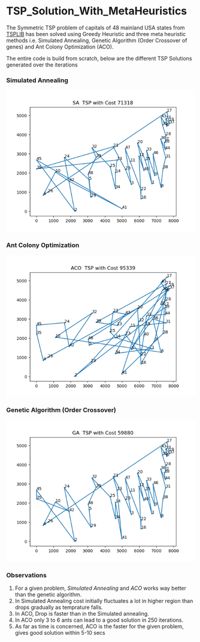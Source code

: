 # TSP_Solution_With_MetaHeuristics
The Symmetric TSP problem of capitals of 48 mainland USA states from [TSPLIB](http://elib.zib.de/pub/mp-testdata/tsp/tsplib/tsp/att48.tsp) has been solved using Greedy Heuristic and three meta heuristic methods i.e. Simulated Annealing, Genetic Algorithm (Order Crossover of genes) and Ant Colony Optimization (ACO).

The entire code is build from scratch, below are the different TSP Solutions generated over the iterations

### Simulated Annealing

![Alt Text](https://raw.githubusercontent.com/kapsikarsuyog/DataStore/main/SA_gif.gif)

### Ant Colony Optimization

![Alt Text](https://raw.githubusercontent.com/kapsikarsuyog/DataStore/main/ACO_gif.gif)

### Genetic Algorithm (Order Crossover)

![Alt Text](https://raw.githubusercontent.com/kapsikarsuyog/DataStore/main/GA.gif)

### Observations

1. For a given problem, *Simulated Annealing* and *ACO* works way better than the genetic algorithm. <br>
2. In Simulated Annealing cost initially fluctuates a lot in higher region than drops gradually as temprature falls. <br>
3. In ACO, Drop is faster than in the Simulated annealing. <br>
4. In ACO only 3 to 6 ants can lead to a good solution in 250 iterations. <br>
5. As far as time is concerned, ACO is the faster for the given problem, gives good solution within 5-10 secs 
